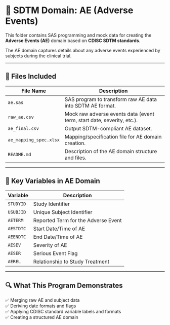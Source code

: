 # 📂 SDTM Domain: AE (Adverse Events)

This folder contains SAS programming and mock data for creating the **Adverse Events (AE)** domain based on **CDISC SDTM standards**.

The AE domain captures details about any adverse events experienced by subjects during the clinical trial.

---

## 📁 Files Included

| File Name        | Description |
|------------------|-------------|
| `ae.sas`         | SAS program to transform raw AE data into SDTM AE format. |
| `raw_ae.csv`     | Mock raw adverse events data (event term, start date, severity, etc.). |
| `ae_final.csv`   | Output SDTM-compliant AE dataset. |
| `ae_mapping_spec.xlsx` | Mapping/specification file for AE domain creation. |
| `README.md`      | Description of the AE domain structure and files. |

---

## 🔧 Key Variables in AE Domain

| Variable   | Description |
|------------|-------------|
| `STUDYID`  | Study Identifier |
| `USUBJID`  | Unique Subject Identifier |
| `AETERM`   | Reported Term for the Adverse Event |
| `AESTDTC`  | Start Date/Time of AE |
| `AEENDTC`  | End Date/Time of AE |
| `AESEV`    | Severity of AE |
| `AESER`    | Serious Event Flag |
| `AEREL`    | Relationship to Study Treatment |

---

## 🔍 What This Program Demonstrates

✅ Merging raw AE and subject data  
✅ Deriving date formats and flags  
✅ Applying CDISC standard variable labels and formats  
✅ Creating a structured AE domain

